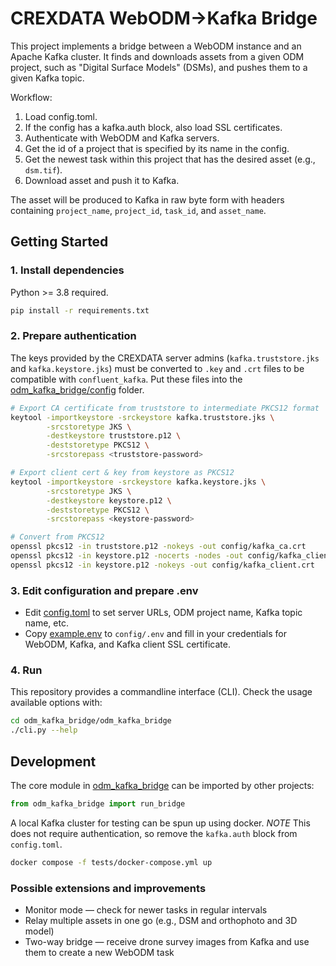 # CREXDATA WebODM→Kafka Bridge

This project implements a bridge between a WebODM instance and an Apache Kafka cluster. 
It finds and downloads assets from a given ODM project, such as "Digital Surface Models" (DSMs), and pushes them to a given Kafka topic.

Workflow:
1. Load config.toml.
2. If the config has a kafka.auth block, also load SSL certificates.
3. Authenticate with WebODM and Kafka servers.
4. Get the id of a project that is specified by its name in the config.
5. Get the newest task within this project that has the desired asset (e.g., `dsm.tif`).
6. Download asset and push it to Kafka.

The asset will be produced to Kafka in raw byte form with headers containing `project_name`, `project_id`, `task_id`, and `asset_name`.

## Getting Started

### 1. Install dependencies

Python >= 3.8 required.

```bash
pip install -r requirements.txt
```

### 2. Prepare authentication

The keys provided by the CREXDATA server admins (`kafka.truststore.jks` and `kafka.keystore.jks`) must be converted to `.key` and `.crt` files to be compatible with `confluent_kafka`.
Put these files into the [odm_kafka_bridge/config](odm_kafka_bridge/config) folder.

```bash
# Export CA certificate from truststore to intermediate PKCS12 format
keytool -importkeystore -srckeystore kafka.truststore.jks \
        -srcstoretype JKS \
        -destkeystore truststore.p12 \
        -deststoretype PKCS12 \
        -srcstorepass <truststore-password>

# Export client cert & key from keystore as PKCS12
keytool -importkeystore -srckeystore kafka.keystore.jks \
        -srcstoretype JKS \
        -destkeystore keystore.p12 \
        -deststoretype PKCS12 \
        -srcstorepass <keystore-password>

# Convert from PKCS12
openssl pkcs12 -in truststore.p12 -nokeys -out config/kafka_ca.crt
openssl pkcs12 -in keystore.p12 -nocerts -nodes -out config/kafka_client.key
openssl pkcs12 -in keystore.p12 -nokeys -out config/kafka_client.crt
```

### 3. Edit configuration and prepare .env

* Edit [config.toml](odm_kafka_bridge/config/config.toml) to set server URLs, ODM project name, Kafka topic name, etc.
* Copy [example.env](odm_kafka_bridge/config/example.env) to `config/.env` and fill in your credentials for WebODM, Kafka, and Kafka client SSL certificate.

### 4. Run

This repository provides a commandline interface (CLI). Check the usage available options with:

```bash
cd odm_kafka_bridge/odm_kafka_bridge
./cli.py --help
```

## Development

The core module in [odm_kafka_bridge](odm_kafka_bridge) can be imported by other projects:

```python
from odm_kafka_bridge import run_bridge
```

A local Kafka cluster for testing can be spun up using docker.
*NOTE* This does not require authentication, so remove the `kafka.auth` block from `config.toml`.

```bash
docker compose -f tests/docker-compose.yml up
```

### Possible extensions and improvements

* Monitor mode — check for newer tasks in regular intervals
* Relay multiple assets in one go (e.g., DSM and orthophoto and 3D model)
* Two-way bridge — receive drone survey images from Kafka and use them to create a new WebODM task

